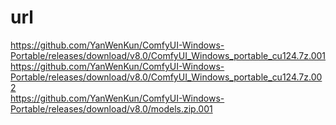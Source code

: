 # url

https://github.com/YanWenKun/ComfyUI-Windows-Portable/releases/download/v8.0/ComfyUI_Windows_portable_cu124.7z.001
<br/>
https://github.com/YanWenKun/ComfyUI-Windows-Portable/releases/download/v8.0/ComfyUI_Windows_portable_cu124.7z.002
<br/>
https://github.com/YanWenKun/ComfyUI-Windows-Portable/releases/download/v8.0/models.zip.001
